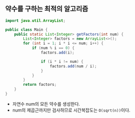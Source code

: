 ## 약수를 구하는 최적의 알고리즘

```java
import java.util.ArrayList;

public class Main {
    public static List<Integer> getFactors(int num) {
        List<Integer> factors = new ArrayList<>();
        for (int i = 1; i * i <= num; i++) {
            if (num % i == 0) {
                factors.add(i);

                if (i * i != num) {
                    factors.add(num / i);
                }
            }
        }
        return factors;
    }
}
```

- 자연수 num의 모든 약수를 생성한다.
- num의 제곱근까지만 검사하므로 시간복잡도는 `O(sqrt(n))`이다.